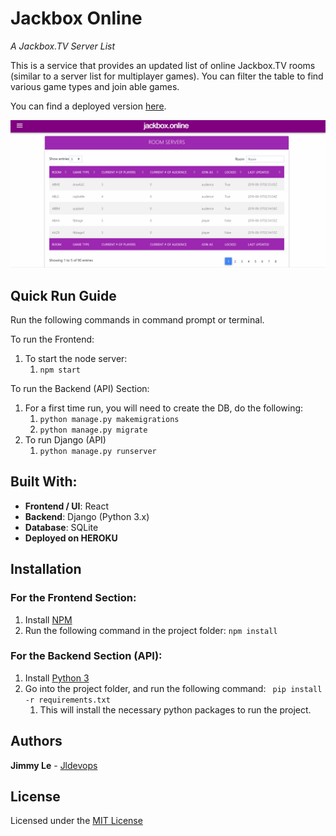 # Jackbox Online
*A Jackbox.TV Server List*

This is a service that provides an updated list of online Jackbox.TV rooms (similar to a server list for multiplayer games). You can filter the table to find various game types and join able games.

You can find a deployed version [here](https://jackbox-online.herokuapp.com/).

![](jackbox-online.gif)

## Quick Run Guide
Run the following commands in command prompt or terminal.

To run the Frontend:
1. To start the node server:
    1. ``npm start``

To run the Backend (API) Section:
1. For a first time run, you will need to create the DB, do the following:
    1. ``python manage.py makemigrations``
    2. ``python manage.py migrate``
1. To run Django (API)
    1. ``python manage.py runserver``
## Built With:
* **Frontend / UI**: React
* **Backend**: Django (Python 3.x)
* **Database**: SQLite
* **Deployed on HEROKU**

## Installation
### For the Frontend Section:
1. Install [NPM](https://www.npmjs.com/get-npm)
2. Run the following command in the project folder: `` npm install ``

### For the Backend Section (API):
1. Install [Python 3](https://www.python.org/downloads/)
2. Go into the project folder, and run the following command: `` pip install -r requirements.txt``
    1. This will install the necessary python packages to run the project.

## Authors
**Jimmy Le** - [Jldevops](https://github.com/jldevops)

## License
Licensed under the [MIT License](LICENSE)
